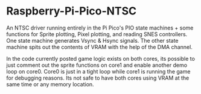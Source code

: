 # Raspberry-Pi-Pico-NTSC
An NTSC driver running entirely in the Pi Pico's PIO state machines + some functions for Sprite plotting, Pixel plotting, and reading SNES controllers. One state machine generates Vsync & Hsync signals. The other state machine spits out the contents of VRAM with the help of the DMA channel. 

In the code currently posted game logic exists on both cores, its possible to just comment out the sprite functions on core1 and enable another demo loop on core0. Core0 is just in a tight loop while core1 is running the game for debugging reasons. Its not safe to have both cores using VRAM at the same time or any memory location. 
